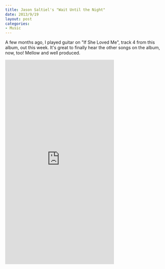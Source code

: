 ```yaml
---
title: Jason Saltiel's "Wait Until the Night"
date: 2013/9/19
layout: post
categories:
- Music
---
```

A few months ago, I played guitar on "If She Loved Me", track 4 from this album, out this week. It's great to finally hear the other songs on the album, now, too! Mellow and well produced.

<iframe style="margin:0 auto; border: 0; width: 350px; height: 659px;" src="http://bandcamp.com/EmbeddedPlayer/album=322178477/size=large/bgcol=ffffff/linkcol=0687f5/transparent=true/" height="240" width="320" seamless=""></iframe>

